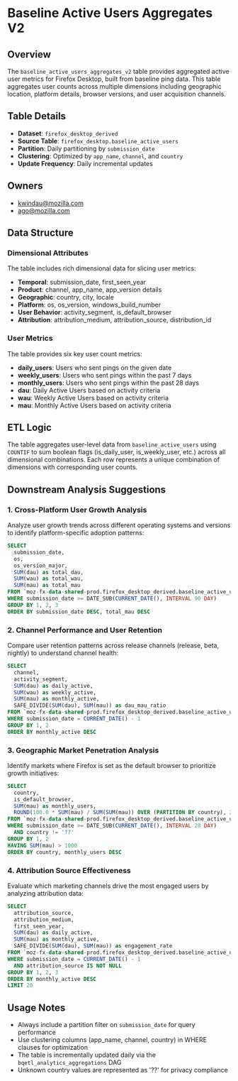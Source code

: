 # Baseline Active Users Aggregates V2

## Overview
The `baseline_active_users_aggregates_v2` table provides aggregated active user metrics for Firefox Desktop, built from baseline ping data. This table aggregates user counts across multiple dimensions including geographic location, platform details, browser versions, and user acquisition channels.

## Table Details
- **Dataset**: `firefox_desktop_derived`
- **Source Table**: `firefox_desktop.baseline_active_users`
- **Partition**: Daily partitioning by `submission_date`
- **Clustering**: Optimized by `app_name`, `channel`, and `country`
- **Update Frequency**: Daily incremental updates

## Owners
- kwindau@mozilla.com
- ago@mozilla.com

## Data Structure

### Dimensional Attributes
The table includes rich dimensional data for slicing user metrics:
- **Temporal**: submission_date, first_seen_year
- **Product**: channel, app_name, app_version details
- **Geographic**: country, city, locale
- **Platform**: os, os_version, windows_build_number
- **User Behavior**: activity_segment, is_default_browser
- **Attribution**: attribution_medium, attribution_source, distribution_id

### User Metrics
The table provides six key user count metrics:
- **daily_users**: Users who sent pings on the given date
- **weekly_users**: Users who sent pings within the past 7 days
- **monthly_users**: Users who sent pings within the past 28 days
- **dau**: Daily Active Users based on activity criteria
- **wau**: Weekly Active Users based on activity criteria
- **mau**: Monthly Active Users based on activity criteria

## ETL Logic
The table aggregates user-level data from `baseline_active_users` using `COUNTIF` to sum boolean flags (is_daily_user, is_weekly_user, etc.) across all dimensional combinations. Each row represents a unique combination of dimensions with corresponding user counts.

## Downstream Analysis Suggestions

### 1. Cross-Platform User Growth Analysis
Analyze user growth trends across different operating systems and versions to identify platform-specific adoption patterns:
```sql
SELECT 
  submission_date,
  os,
  os_version_major,
  SUM(dau) as total_dau,
  SUM(wau) as total_wau,
  SUM(mau) as total_mau
FROM `moz-fx-data-shared-prod.firefox_desktop_derived.baseline_active_users_aggregates_v2`
WHERE submission_date >= DATE_SUB(CURRENT_DATE(), INTERVAL 90 DAY)
GROUP BY 1, 2, 3
ORDER BY submission_date DESC, total_mau DESC
```

### 2. Channel Performance and User Retention
Compare user retention patterns across release channels (release, beta, nightly) to understand channel health:
```sql
SELECT 
  channel,
  activity_segment,
  SUM(dau) as daily_active,
  SUM(wau) as weekly_active,
  SUM(mau) as monthly_active,
  SAFE_DIVIDE(SUM(dau), SUM(mau)) as dau_mau_ratio
FROM `moz-fx-data-shared-prod.firefox_desktop_derived.baseline_active_users_aggregates_v2`
WHERE submission_date = CURRENT_DATE() - 1
GROUP BY 1, 2
ORDER BY monthly_active DESC
```

### 3. Geographic Market Penetration Analysis
Identify markets where Firefox is set as the default browser to prioritize growth initiatives:
```sql
SELECT 
  country,
  is_default_browser,
  SUM(mau) as monthly_users,
  ROUND(100.0 * SUM(mau) / SUM(SUM(mau)) OVER (PARTITION BY country), 2) as pct_of_country
FROM `moz-fx-data-shared-prod.firefox_desktop_derived.baseline_active_users_aggregates_v2`
WHERE submission_date >= DATE_SUB(CURRENT_DATE(), INTERVAL 28 DAY)
  AND country != '??'
GROUP BY 1, 2
HAVING SUM(mau) > 1000
ORDER BY country, monthly_users DESC
```

### 4. Attribution Source Effectiveness
Evaluate which marketing channels drive the most engaged users by analyzing attribution data:
```sql
SELECT 
  attribution_source,
  attribution_medium,
  first_seen_year,
  SUM(dau) as daily_active,
  SUM(mau) as monthly_active,
  SAFE_DIVIDE(SUM(dau), SUM(mau)) as engagement_rate
FROM `moz-fx-data-shared-prod.firefox_desktop_derived.baseline_active_users_aggregates_v2`
WHERE submission_date = CURRENT_DATE() - 1
  AND attribution_source IS NOT NULL
GROUP BY 1, 2, 3
ORDER BY monthly_active DESC
LIMIT 20
```

## Usage Notes
- Always include a partition filter on `submission_date` for query performance
- Use clustering columns (app_name, channel, country) in WHERE clauses for optimization
- The table is incrementally updated daily via the `bqetl_analytics_aggregations` DAG
- Unknown country values are represented as '??' for privacy compliance